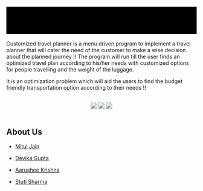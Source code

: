 ![banner](./result.gif)


Customized travel planner is a menu driven program to implement a travel planner that will cater the need of the customer to make a wise decision about the planned journey !! The program will run till the user finds an optimized travel plan according to his/her needs with customized options for people travelling and the weight of the luggage.

It is an optimization problem which will aid the users to find the budget friendly transportation option according to their needs !!

<br>

<div align="center">
<img src="https://img.shields.io/badge/Visual_Studio_Code-0078D4?style=for-the-badge&logo=visual%20studio%20code&logoColor=white" /> 
<img src="https://img.shields.io/badge/C%2B%2B-00599C?style=for-the-badge&logo=c%2B%2B&logoColor=white" />
<img src="https://img.shields.io/badge/GitHub-0078D4?style=for-the-badge&logo=github&logoColor=white" />
</div>  

<br>

## About Us

- [Mitul Jain](https://github.com/mgjain9871)

- [Devika Gupta](https://github.com/)

- [Aarushee Krishna](https://github.com/)

- [Stuti Sharma](https://github.com/)